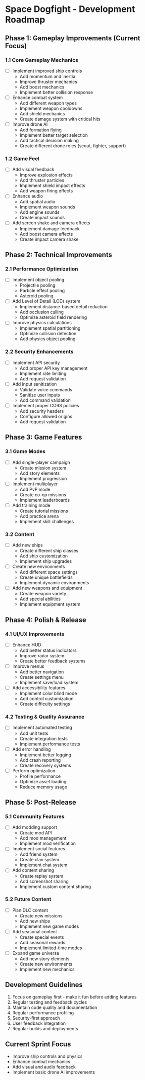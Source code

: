 # Space Dogfight - Development Roadmap

## Phase 1: Gameplay Improvements (Current Focus)
### 1.1 Core Gameplay Mechanics
- [ ] Implement improved ship controls
  - Add momentum and inertia
  - Improve thruster mechanics
  - Add boost mechanics
  - Implement better collision response
- [ ] Enhance combat system
  - Add different weapon types
  - Implement weapon cooldowns
  - Add shield mechanics
  - Create damage system with critical hits
- [ ] Improve drone AI
  - Add formation flying
  - Implement better target selection
  - Add tactical decision making
  - Create different drone roles (scout, fighter, support)

### 1.2 Game Feel
- [ ] Add visual feedback
  - Improve explosion effects
  - Add thruster particles
  - Implement shield impact effects
  - Add weapon firing effects
- [ ] Enhance audio
  - Add spatial audio
  - Implement weapon sounds
  - Add engine sounds
  - Create impact sounds
- [ ] Add screen shake and camera effects
  - Implement damage feedback
  - Add boost camera effects
  - Create impact camera shake

## Phase 2: Technical Improvements
### 2.1 Performance Optimization
- [ ] Implement object pooling
  - Projectile pooling
  - Particle effect pooling
  - Asteroid pooling
- [ ] Add Level of Detail (LOD) system
  - Implement distance-based detail reduction
  - Add occlusion culling
  - Optimize asteroid field rendering
- [ ] Improve physics calculations
  - Implement spatial partitioning
  - Optimize collision detection
  - Add physics object pooling

### 2.2 Security Enhancements
- [ ] Implement API security
  - Add proper API key management
  - Implement rate limiting
  - Add request validation
- [ ] Add input sanitization
  - Validate voice commands
  - Sanitize user inputs
  - Add command validation
- [ ] Implement proper CORS policies
  - Add security headers
  - Configure allowed origins
  - Add request validation

## Phase 3: Game Features
### 3.1 Game Modes
- [ ] Add single-player campaign
  - Create mission system
  - Add story elements
  - Implement progression
- [ ] Implement multiplayer
  - Add PvP mode
  - Create co-op missions
  - Implement leaderboards
- [ ] Add training mode
  - Create tutorial missions
  - Add practice arena
  - Implement skill challenges

### 3.2 Content
- [ ] Add new ships
  - Create different ship classes
  - Add ship customization
  - Implement ship upgrades
- [ ] Create new environments
  - Add different space settings
  - Create unique battlefields
  - Implement dynamic environments
- [ ] Add new weapons and equipment
  - Create weapon variety
  - Add special abilities
  - Implement equipment system

## Phase 4: Polish & Release
### 4.1 UI/UX Improvements
- [ ] Enhance HUD
  - Add better status indicators
  - Improve radar system
  - Create better feedback systems
- [ ] Improve menus
  - Add better navigation
  - Create settings menu
  - Implement save/load system
- [ ] Add accessibility features
  - Implement color blind mode
  - Add control customization
  - Create difficulty settings

### 4.2 Testing & Quality Assurance
- [ ] Implement automated testing
  - Add unit tests
  - Create integration tests
  - Implement performance tests
- [ ] Add error handling
  - Implement better logging
  - Add crash reporting
  - Create recovery systems
- [ ] Perform optimization
  - Profile performance
  - Optimize asset loading
  - Reduce memory usage

## Phase 5: Post-Release
### 5.1 Community Features
- [ ] Add modding support
  - Create mod API
  - Add mod management
  - Implement mod verification
- [ ] Implement social features
  - Add friend system
  - Create clan system
  - Implement chat system
- [ ] Add content sharing
  - Create replay system
  - Add screenshot sharing
  - Implement custom content sharing

### 5.2 Future Content
- [ ] Plan DLC content
  - Create new missions
  - Add new ships
  - Implement new game modes
- [ ] Add seasonal content
  - Create special events
  - Add seasonal rewards
  - Implement limited-time modes
- [ ] Expand game universe
  - Add new story elements
  - Create new environments
  - Implement new mechanics

## Development Guidelines
1. Focus on gameplay first - make it fun before adding features
2. Regular testing and feedback cycles
3. Maintain code quality and documentation
4. Regular performance profiling
5. Security-first approach
6. User feedback integration
7. Regular builds and deployments

## Current Sprint Focus
- Improve ship controls and physics
- Enhance combat mechanics
- Add visual and audio feedback
- Implement basic drone AI improvements 